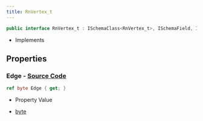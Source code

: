 ```yaml
---
title: RnVertex_t
---
```


```csharp
public interface RnVertex_t : ISchemaClass<RnVertex_t>, ISchemaField, ISchemaClass, INativeHandle
```

- Implements

## Properties

### **Edge** - [Source Code](https://github.com/swiftly-solution/swiftlys2/blob/main/managed/src/SwiftlyS2.Generated/Schemas/Interfaces/RnVertex_t.cs#L16)

```csharp
ref byte Edge { get; }
```

- Property Value

- [byte](https://learn.microsoft.com/dotnet/api/system.byte)

